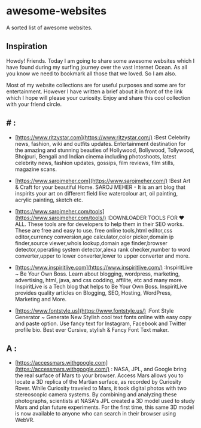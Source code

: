 # awesome-websites
A sorted list of awesome websites. 
## Inspiration
Howdy! Friends. Today I am going to share some awesome websites which I have found during my surfing journey over the vast Internet Ocean. As all you know we need to bookmark all those that we loved. So I am also.

Most of my website collections are for useful purposes and some are for entertainment. However I have written a brief about it in front of the link which I hope will please your curiosity. Enjoy and share this cool collection with your friend circle.

## # :
* [https://www.ritzystar.com](https://www.ritzystar.com/) :Best Celebrity news, fashion, wiki and outfits updates. Entertainment destination for the amazing and stunning beauties of Hollywood, Bollywood, Tollywood, Bhojpuri, Bengali and Indian cinema including photoshoots, latest celebrity news, fashion updates, gossips, film reviews, film stills, magazine scans.
* [https://www.sarojmeher.com](https://www.sarojmeher.com/) :Best Art & Craft for your beautiful Home. SAROJ MEHER - It is an art blog that inspirits your art on different field like watercolour art, oil painting, acrylic painting, sketch etc.
* [https://www.sarojmeher.com/tools](https://www.sarojmeher.com/tools/) :DOWNLOADER TOOLS FOR ❤️ ALL. These tools are for developers to help them in their SEO works. These are free and easy to use. free online tools,html editor,css editor,currency conversion,age calculator,color picker,domain ip finder,source viewer,whois lookup,domain age finder,browser detector,operating system detector,alexa rank checker,number to word converter,upper to lower converter,lower to upper converter and more.

* [https://www.inspiritlive.com](https://www.inspiritlive.com/) :InspiritLive ~ Be Your Own Boss. Learn about blogging, wordpress, marketing, advertising, html, java, and css codding, affilite, etc and many more. InspiritLive is a Tech blog that helps to Be Your Own Boss. InspiritLive provides quality articles on Blogging, SEO, Hosting, WordPress, Marketing and More.
* [https://www.fontstyle.us](https://www.fontstyle.us/) :Font Style Generator ~ Generate New Stylish cool text fonts online with easy copy and paste option. Use fancy text for Instagram, Facebook and Twitter profile bio. Best ever Cursive, stylish & Fancy Font Text maker.
## A :
* [https://accessmars.withgoogle.com](https://accessmars.withgoogle.com/) : NASA, JPL, and Google bring the real surface of Mars to your browser. Access Mars allows you to locate a 3D replica of the Martian surface, as recorded by Curiosity Rover. While Curiosity traveled to Mars, it took digital photos with two stereoscopic camera systems. By combining and analyzing these photographs, scientists at NASA's JPL created a 3D model used to study Mars and plan future experiments. For the first time, this same 3D model is now available to anyone who can search in their browser using WebVR.
